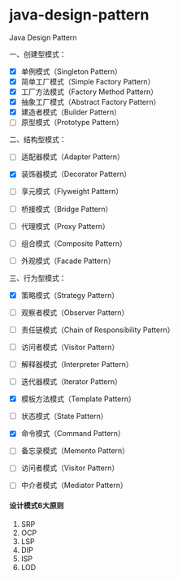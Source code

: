 # java-design-pattern
Java Design Pattern

一、创建型模式：
- [x] 单例模式（Singleton Pattern）
- [x] 简单工厂模式（Simple Factory Pattern）
- [x] 工厂方法模式（Factory Method Pattern）
- [x] 抽象工厂模式（Abstract Factory Pattern）
- [x] 建造者模式（Builder Pattern）
- [ ] 原型模式（Prototype Pattern）

二、结构型模式：
- [ ] 适配器模式（Adapter Pattern）
- [x] 装饰器模式（Decorator Pattern）
- [ ] 享元模式（Flyweight Pattern）
- [ ] 桥接模式（Bridge Pattern）
- [ ] 代理模式（Proxy Pattern）
- [ ] 组合模式（Composite Pattern）
- [ ] 外观模式（Facade Pattern）


三、行为型模式：
- [x] 策略模式（Strategy Pattern）
- [ ] 观察者模式（Observer Pattern）
- [ ] 责任链模式（Chain of Responsibility Pattern）
- [ ] 访问者模式（Visitor Pattern）
- [ ] 解释器模式（Interpreter Pattern）
- [ ] 迭代器模式（Iterator Pattern）
- [x] 模板方法模式（Template Pattern）
- [ ] 状态模式（State Pattern）
- [x] 命令模式（Command Pattern）
- [ ] 备忘录模式（Memento Pattern）
- [ ] 访问者模式（Visitor Pattern）
- [ ] 中介者模式（Mediator Pattern）


#### 设计模式6大原则
1. SRP
2. OCP
3. LSP
4. DIP
5. ISP
6. LOD